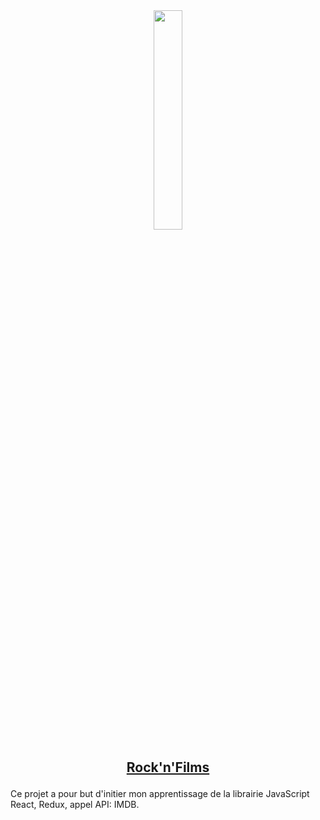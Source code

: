 
<div align="center"><img src='src/assets/beans.jpeg' width="30%"></div>

## <p align="center"><a href="">Rock'n'Films</a></p>

Ce projet a pour but d'initier mon apprentissage de la librairie JavaScript React, Redux, appel API: IMDB. <br/>

